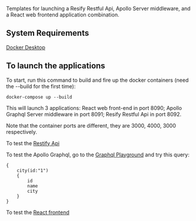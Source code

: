 Templates for launching a Resify Restful Api, Apollo Server middleware, and a React web frontend application combination.

## System Requirements

[Docker Desktop](https://www.docker.com/)


## To launch the applications

To start, run this command to build and fire up the docker containers (need the --build for the first time):

```
docker-compose up --build
```

This will launch 3 applications: React web front-end in port 8090; Apollo Graphql Server middleware in port 8091; Resify Restful Api in port 8092.  

Note that the container ports are different, they are 3000, 4000, 3000 respectively.

To test the [Restify Api](http://localhost:8092/healthcheck)

To test the Apollo Graphql, go to the [Graphql Playground](http://localhost:8091/) and try this query:

```gql
{  
    city(id:"1")
	{
        id
		name
        city
    }
}
```

To test the [React frontend](http://localhost:8090/)

